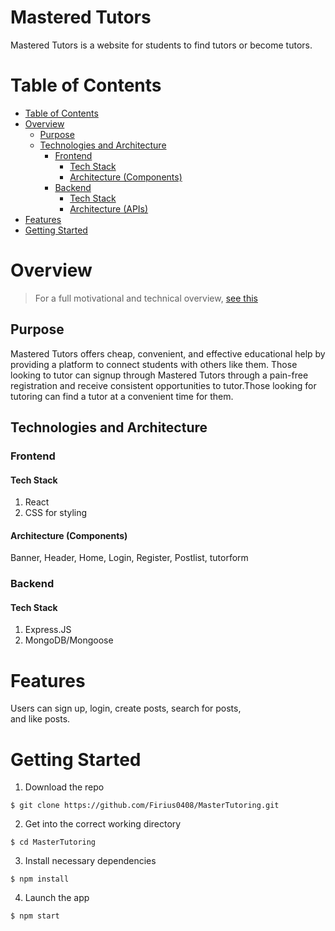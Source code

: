 # Mastered Tutors

<!-- [Visit the website] our websit link here  -->

Mastered Tutors is a website for students to find tutors or become tutors. 

# Table of Contents

- [Table of Contents](#table-of-contents)
- [Overview](#overview)
  - [Purpose](#purpose)
  - [Technologies and Architecture](#technologies-and-architecture)
    - [Frontend](#frontend)
      - [Tech Stack](#tech-stack)
      - [Architecture (Components)](#architecture-components)
    - [Backend](#back;end)
      - [Tech Stack](#tech-stack-1)
      - [Architecture (APIs)](#architecture-apis)
- [Features](#features)
- [Getting Started](#getting-started)
  
# Overview

> For a full motivational and technical overview, [see this](https://docs.google.com/document/d/1Bi95rcIHIHZSbaWN5iSHNnja8-2kWTVF6D5rMML8D34/edit?usp=sharing)

## Purpose

Mastered Tutors offers cheap, convenient, and effective educational help by providing a platform to 
connect students with others like them. Those looking to tutor can signup through Mastered Tutors through 
a pain-free registration and receive consistent opportunities to tutor.Those looking for tutoring can find
a tutor at a convenient time for them.

## Technologies and Architecture

### Frontend

#### Tech Stack

1. React
2. CSS for styling

#### Architecture (Components)

   Banner, Header, Home, Login, Register, 
   Postlist, tutorform

### Backend

#### Tech Stack

1. Express.JS
2. MongoDB/Mongoose


# Features
Users can sign up, login, create posts, search for posts,  
and like posts.

# Getting Started

1. Download the repo

```
$ git clone https://github.com/Firius0408/MasterTutoring.git
```

2. Get into the correct working directory
```
$ cd MasterTutoring
```

3. Install necessary dependencies
```
$ npm install
```
4. Launch the app
```
$ npm start
```
